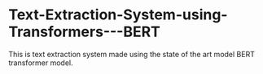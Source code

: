# Text-Extraction-System-using-Transformers---BERT
This is text extraction system made using the state of the art model BERT transformer model.
